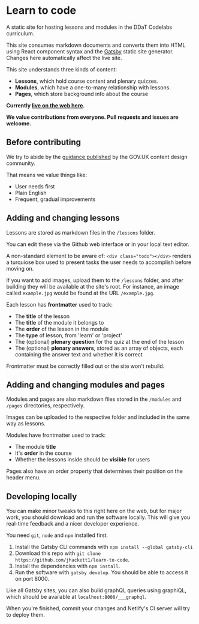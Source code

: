Learn to code
=============

A static site for hosting lessons and modules in the DDaT Codelabs curriculum.

This site consumes markdown documents and converts them into HTML using React component syntax and the [Gatsby](https://www.gatsbyjs.org/) static site generator. Changes here automatically affect the live site.

This site understands three kinds of content:
* **Lessons**, which hold course content and plenary quizzes.
* **Modules**, which have a one-to-many relationship with lessons.
* **Pages**, which store background info about the course

**Currently [live on the web here](https://ddatlearntocode.netlify.com/).**

**We value contributions from everyone. Pull requests and issues are welcome.**

Before contributing
------------------

We try to abide by the [guidance published](https://www.gov.uk/guidance/content-design) by the GOV.UK content design community.

That means we value things like:
* User needs first
* Plain English
* Frequent, gradual improvements

Adding and changing lessons
--------------------------

Lessons are stored as markdown files in the `/lessons` folder.

You can edit these via the Github web interface or in your local text editor.

A non-standard element to be aware of: `<div class="todo"></div>` renders a turquiose box used to present tasks the user needs to accomplish before moving on.

If you want to add images, upload them to the `/lessons` folder, and after building they will be available at the site's root. For instance, an image called `example.jpg` would be found at the URL `/example.jpg`.

Each lesson has **frontmatter** used to track:
* The **title** of the lesson
* The **title** of the module it belongs to
* The **order** of the lesson in the module
* The **type** of lesson, from 'learn' or 'project'
* The (optional) **plenary question** for the quiz at the end of the lesson
* The (optional) **plenary answers**, stored as an array of objects, each containing the answer text and whether it is correct

Frontmatter must be correctly filled out or the site won't rebuild.

Adding and changing modules and pages
------------------------------------

Modules and pages are also markdown files stored in the `/modules` and `/pages` directories, respectively.

Images can be uploaded to the respective folder and included in the same way as lessons.

Modules have frontmatter used to track:

* The module **title**
* It's **order** in the course
* Whether the lessons inside should be **visible** for users

Pages also have an order property that determines their position on the header menu.

Developing locally
------------------

You can make minor tweaks to this right here on the web, but for major work, you should download and run the software locally. This will give you real-time feedback and a nicer developer experience.

You need `git`, `node` and `npm` installed first.

1. Install the Gatsby CLI commands with `npm install --global gatsby-cli`
2. Download this repo with `git clone https://github.com/jhackett1/learn-to-code`.
3. Install the dependencies with `npm install`.
4. Run the software with `gatsby develop`. You should be able to access it on port 8000.

Like all Gatsby sites, you can also build graphQL queries using graphiQL, which should be available at `localhost:8000/___graphql`.

When you're finished, commit your changes and Netlify's CI server will try to deploy them.
